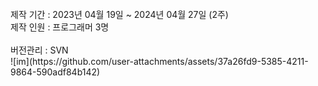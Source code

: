 <br>
제작 기간 : 2023년 04월 19일 ~ 2024년 04월 27일  (2주)<br>
제작 인원 : 프로그래머 3명 <br>
<br>
버전관리 : SVN <br>
![im](https://github.com/user-attachments/assets/37a26fd9-5385-4211-9864-590adf84b142)